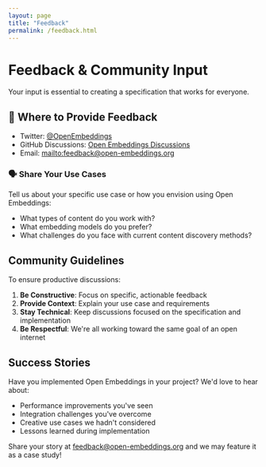 ```yaml
---
layout: page
title: "Feedback"
permalink: /feedback.html
---
```


# Feedback & Community Input

Your input is essential to creating a specification that works for everyone.


## 📝 Where to Provide Feedback
- Twitter: [@OpenEmbeddings](https://twitter.com/OpenEmbeddings)
- GitHub Discussions: [Open Embeddings Discussions](https://github.com/open-embeddings/open-embeddings/discussions)
- Email: [mailto:feedback@open-embeddings.org](mailto:feedback@open-embeddings.org)

### 🗣️ Share Your Use Cases

Tell us about your specific use case or how you envision using Open Embeddings:
- What types of content do you work with?
- What embedding models do you prefer?
- What challenges do you face with current content discovery methods?

## Community Guidelines

To ensure productive discussions:

1. **Be Constructive**: Focus on specific, actionable feedback
2. **Provide Context**: Explain your use case and requirements
3. **Stay Technical**: Keep discussions focused on the specification and implementation
4. **Be Respectful**: We're all working toward the same goal of an open internet

## Success Stories

Have you implemented Open Embeddings in your project? We'd love to hear about:
- Performance improvements you've seen
- Integration challenges you've overcome
- Creative use cases we hadn't considered
- Lessons learned during implementation

Share your story at [feedback@open-embeddings.org](mailto:feedback@open-embeddings.org) and we may feature it as a case study!
